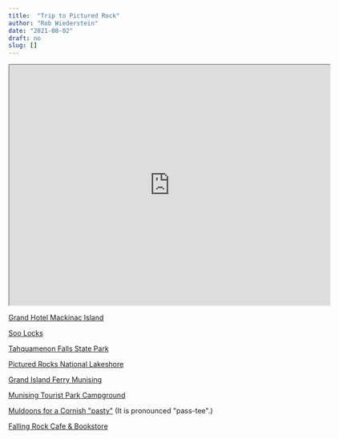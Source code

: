 ```yaml
---
title:  "Trip to Pictured Rock"
author: "Rob Wiederstein"
date: "2021-08-02"
draft: no
slug: []
---
```


<iframe src="https://www.google.com/maps/d/u/0/embed?mid=1b4lFZOBHLMAjQbYETB0RcniQNLitRD7T" width="640" height="480"></iframe>


[Grand Hotel Mackinac Island](https://www.grandhotel.com)

[Soo Locks](https://www.saultstemarie.com/attractions/soo-locks/)

[Tahquamenon Falls State Park](https://www2.dnr.state.mi.us/ParksandTrails/Details.aspx?id=428&type=SPRK)

[Pictured Rocks National Lakeshore](https://www.nps.gov/piro/index.htm)

[Grand Island Ferry Munising](https://www.michigan.org/property/grand-island-ferry)

[Munising Tourist Park Campground](https://munisingtouristpark.com)

[Muldoons for a Cornish "pasty"](https://www.muldoonspasties.com) (It is pronounced "pass-tee".)

[Falling Rock Cafe & Bookstore](https://fallingrockcafe.com)
